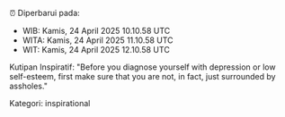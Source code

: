 ⏰ Diperbarui pada:
- WIB: Kamis, 24 April 2025 10.10.58 UTC
- WITA: Kamis, 24 April 2025 11.10.58 UTC
- WIT: Kamis, 24 April 2025 12.10.58 UTC

Kutipan Inspiratif:
"Before you diagnose yourself with depression or low self-esteem, first make sure that you are not, in fact, just surrounded by assholes."


Kategori: inspirational

